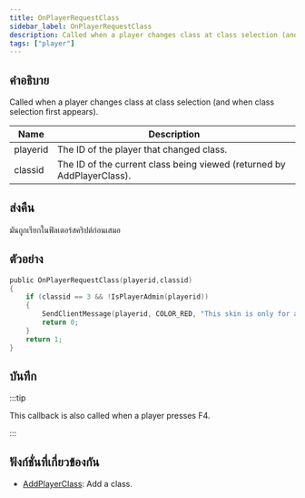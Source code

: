 ```yaml
---
title: OnPlayerRequestClass
sidebar_label: OnPlayerRequestClass
description: Called when a player changes class at class selection (and when class selection first appears).
tags: ["player"]
---
```


## คำอธิบาย

Called when a player changes class at class selection (and when class selection first appears).

| Name     | Description                                                            |
| -------- | ---------------------------------------------------------------------- |
| playerid | The ID of the player that changed class.                               |
| classid  | The ID of the current class being viewed (returned by AddPlayerClass). |

## ส่งคืน

มันถูกเรียกในฟิลเตอร์สคริปต์ก่อนเสมอ

## ตัวอย่าง

```c
public OnPlayerRequestClass(playerid,classid)
{
    if (classid == 3 && !IsPlayerAdmin(playerid))
    {
        SendClientMessage(playerid, COLOR_RED, "This skin is only for admins!");
        return 0;
    }
    return 1;
}
```

## บันทึก

:::tip

This callback is also called when a player presses F4.

:::

## ฟังก์ชั่นที่เกี่ยวข้องกัน

- [AddPlayerClass](../functions/AddPlayerClass): Add a class.
